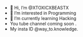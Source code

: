 - 👋 Hi, I’m @XTOXICXBEASTX
- 👀 I’m interested in Programming
- 🌱 I’m currently learning Hacking
- You tube channel coming soon .
- My insta ID @way_to.knowledge.


<!---
XTOXICXBEASTX/XTOXICXBEASTX is a ✨ special ✨ repository because its `README.md` (this file) appears on your GitHub profile.
You can click the Preview link to take a look at your changes.
--->

